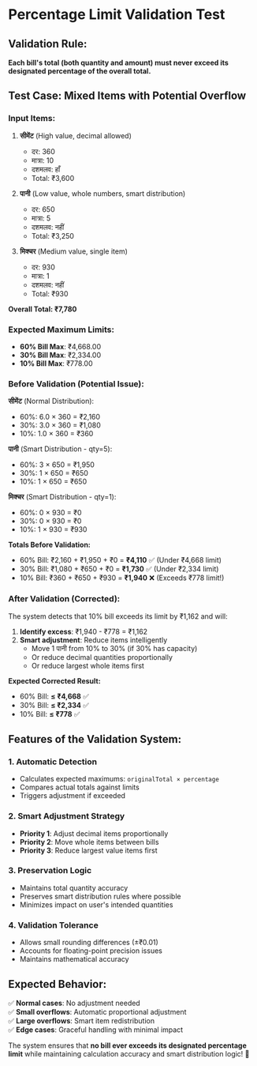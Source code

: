 # Percentage Limit Validation Test

## Validation Rule:
**Each bill's total (both quantity and amount) must never exceed its designated percentage of the overall total.**

## Test Case: Mixed Items with Potential Overflow

### Input Items:
1. **सीमेंट** (High value, decimal allowed)
   - दर: 360
   - मात्रा: 10
   - दशमलव: हाँ
   - Total: ₹3,600

2. **पानी** (Low value, whole numbers, smart distribution)
   - दर: 650  
   - मात्रा: 5
   - दशमलव: नहीं
   - Total: ₹3,250

3. **मिक्चर** (Medium value, single item)
   - दर: 930
   - मात्रा: 1  
   - दशमलव: नहीं
   - Total: ₹930

**Overall Total: ₹7,780**

### Expected Maximum Limits:
- **60% Bill Max**: ₹4,668.00
- **30% Bill Max**: ₹2,334.00  
- **10% Bill Max**: ₹778.00

### Before Validation (Potential Issue):
**सीमेंट** (Normal Distribution):
- 60%: 6.0 × 360 = ₹2,160
- 30%: 3.0 × 360 = ₹1,080
- 10%: 1.0 × 360 = ₹360

**पानी** (Smart Distribution - qty=5):
- 60%: 3 × 650 = ₹1,950  
- 30%: 1 × 650 = ₹650
- 10%: 1 × 650 = ₹650

**मिक्चर** (Smart Distribution - qty=1):
- 60%: 0 × 930 = ₹0
- 30%: 0 × 930 = ₹0
- 10%: 1 × 930 = ₹930

**Totals Before Validation:**
- 60% Bill: ₹2,160 + ₹1,950 + ₹0 = **₹4,110** ✅ (Under ₹4,668 limit)
- 30% Bill: ₹1,080 + ₹650 + ₹0 = **₹1,730** ✅ (Under ₹2,334 limit)  
- 10% Bill: ₹360 + ₹650 + ₹930 = **₹1,940** ❌ (Exceeds ₹778 limit!)

### After Validation (Corrected):
The system detects that 10% bill exceeds its limit by ₹1,162 and will:

1. **Identify excess**: ₹1,940 - ₹778 = ₹1,162
2. **Smart adjustment**: Reduce items intelligently
   - Move 1 पानी from 10% to 30% (if 30% has capacity)
   - Or reduce decimal quantities proportionally
   - Or reduce largest whole items first

**Expected Corrected Result:**
- 60% Bill: **≤ ₹4,668** ✅
- 30% Bill: **≤ ₹2,334** ✅  
- 10% Bill: **≤ ₹778** ✅

## Features of the Validation System:

### 1. **Automatic Detection**
- Calculates expected maximums: `originalTotal × percentage`
- Compares actual totals against limits
- Triggers adjustment if exceeded

### 2. **Smart Adjustment Strategy**
- **Priority 1**: Adjust decimal items proportionally
- **Priority 2**: Move whole items between bills
- **Priority 3**: Reduce largest value items first

### 3. **Preservation Logic**
- Maintains total quantity accuracy
- Preserves smart distribution rules where possible
- Minimizes impact on user's intended quantities

### 4. **Validation Tolerance**
- Allows small rounding differences (±₹0.01)
- Accounts for floating-point precision issues
- Maintains mathematical accuracy

## Expected Behavior:

✅ **Normal cases**: No adjustment needed  
✅ **Small overflows**: Automatic proportional adjustment  
✅ **Large overflows**: Smart item redistribution  
✅ **Edge cases**: Graceful handling with minimal impact  

The system ensures that **no bill ever exceeds its designated percentage limit** while maintaining calculation accuracy and smart distribution logic! 🎯
